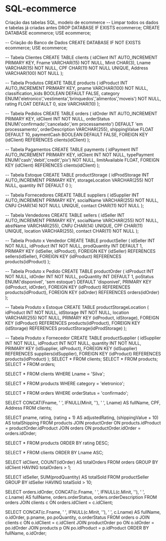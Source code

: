 # SQL-ecommerce
Criação das tabelas SQL, modelo de ecommerce
-- Limpar todos os dados e tabelas já criadas antes
DROP DATABASE IF EXISTS ecommerce;
CREATE DATABASE ecommerce;
USE ecommerce;

-- Criação do Banco de Dados
CREATE DATABASE IF NOT EXISTS ecommerce;
USE ecommerce;

-- Tabela Clientes
CREATE TABLE clients (
    idClient INT AUTO_INCREMENT PRIMARY KEY,
    Fname VARCHAR(15) NOT NULL,
    Minit CHAR(3),
    Lname VARCHAR(15) NOT NULL,
    CPF CHAR(11) NOT NULL UNIQUE,
    Address VARCHAR(100) NOT NULL
);

-- Tabela Produtos
CREATE TABLE products (
    idProduct INT AUTO_INCREMENT PRIMARY KEY,
    pname VARCHAR(100) NOT NULL,
    classification_kids BOOLEAN DEFAULT FALSE,
    category ENUM('eletronico','vestimenta','brinquedos','alimentos','moveis') NOT NULL,
    rating FLOAT DEFAULT 0,
    size VARCHAR(10)
);

-- Tabela Pedidos
CREATE TABLE orders (
    idOrder INT AUTO_INCREMENT PRIMARY KEY,
    idClient INT NOT NULL,
    orderStatus ENUM('confirmado','cancelado','em processamento') DEFAULT 'em processamento',
    orderDescription VARCHAR(255),
    shippingValue FLOAT DEFAULT 10,
    paymentCash BOOLEAN DEFAULT FALSE,
    FOREIGN KEY (idClient) REFERENCES clients(idClient)
);

-- Tabela Pagamentos
CREATE TABLE payments (
    idPayment INT AUTO_INCREMENT PRIMARY KEY,
    idClient INT NOT NULL,
    typePayment ENUM('cash','debit','credit','pix') NOT NULL,
    limitAvailable FLOAT,
    FOREIGN KEY (idClient) REFERENCES clients(idClient)
);


-- Tabela Estoque
CREATE TABLE productStorage (
    idProdStorage INT AUTO_INCREMENT PRIMARY KEY,
    storageLocation VARCHAR(255) NOT NULL,
    quantity INT DEFAULT 0
);

-- Tabela Fornecedores
CREATE TABLE suppliers (
    idSupplier INT AUTO_INCREMENT PRIMARY KEY,
    socialName VARCHAR(255) NOT NULL,
    CNPJ CHAR(14) NOT NULL UNIQUE,
    contact CHAR(11) NOT NULL
);

-- Tabela Vendedores
CREATE TABLE sellers (
    idSeller INT AUTO_INCREMENT PRIMARY KEY,
    socialName VARCHAR(255) NOT NULL,
    abstName VARCHAR(255),
    CNPJ CHAR(14) UNIQUE,
    CPF CHAR(11) UNIQUE,
    location VARCHAR(255),
    contact CHAR(11) NOT NULL
);

-- Tabela Produto x Vendedor
CREATE TABLE productSeller (
    idSeller INT NOT NULL,
    idProduct INT NOT NULL,
    prodQuantity INT DEFAULT 1,
    PRIMARY KEY (idSeller, idProduct),
    FOREIGN KEY (idSeller) REFERENCES sellers(idSeller),
    FOREIGN KEY (idProduct) REFERENCES products(idProduct)
);

-- Tabela Produto x Pedido
CREATE TABLE productOrder (
    idProduct INT NOT NULL,
    idOrder INT NOT NULL,
    poQuantity INT DEFAULT 1,
    poStatus ENUM('disponivel', 'sem estoque') DEFAULT 'disponivel',
    PRIMARY KEY (idProduct, idOrder),
    FOREIGN KEY (idProduct) REFERENCES products(idProduct),
    FOREIGN KEY (idOrder) REFERENCES orders(idOrder)
);

-- Tabela Produto x Estoque
CREATE TABLE productStorageLocation (
    idProduct INT NOT NULL,
    idStorage INT NOT NULL,
    location VARCHAR(255) NOT NULL,
    PRIMARY KEY (idProduct, idStorage),
    FOREIGN KEY (idProduct) REFERENCES products(idProduct),
    FOREIGN KEY (idStorage) REFERENCES productStorage(idProdStorage)
);


-- Tabela Produto x Fornecedor
CREATE TABLE productSupplier (
    idSupplier INT NOT NULL,
    idProduct INT NOT NULL,
    quantity INT NOT NULL,
    PRIMARY KEY (idSupplier, idProduct),
    FOREIGN KEY (idSupplier) REFERENCES suppliers(idSupplier),
    FOREIGN KEY (idProduct) REFERENCES products(idProduct)
);
SELECT * FROM clients;
SELECT * FROM products;
SELECT * FROM orders;

SELECT * FROM clients
WHERE Lname = 'Silva';

SELECT * FROM products
WHERE category = 'eletronico';

SELECT * FROM orders
WHERE orderStatus = 'confirmado';

SELECT 
    CONCAT(Fname, ' ', IFNULL(Minit, ''), ' ', Lname) AS fullName,
    CPF,
    Address
FROM clients;

SELECT 
    pname,
    rating,
    (rating + 1) AS adjustedRating,
    (shippingValue + 10) AS totalShipping
FROM products
JOIN productOrder ON products.idProduct = productOrder.idProduct
JOIN orders ON productOrder.idOrder = orders.idOrder;

SELECT * FROM products
ORDER BY rating DESC;

SELECT * FROM clients
ORDER BY Lname ASC;

SELECT 
    idClient,
    COUNT(idOrder) AS totalOrders
FROM orders
GROUP BY idClient
HAVING totalOrders > 1;

SELECT 
    idSeller,
    SUM(prodQuantity) AS totalSold
FROM productSeller
GROUP BY idSeller
HAVING totalSold > 10;

SELECT 
    orders.idOrder,
    CONCAT(c.Fname, ' ', IFNULL(c.Minit, ''), ' ', c.Lname) AS fullName,
    orders.orderStatus,
    orders.orderDescription
FROM orders
JOIN clients c ON orders.idClient = c.idClient;

SELECT 
    CONCAT(c.Fname, ' ', IFNULL(c.Minit, ''), ' ', c.Lname) AS fullName,
    o.idOrder,
    p.pname,
    po.poQuantity,
    o.orderStatus
FROM orders o
JOIN clients c ON o.idClient = c.idClient
JOIN productOrder po ON o.idOrder = po.idOrder
JOIN products p ON po.idProduct = p.idProduct
ORDER BY fullName, o.idOrder;


